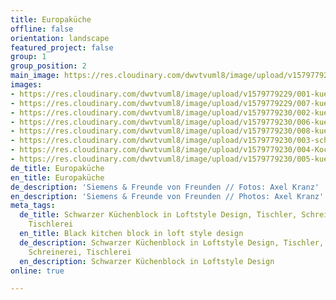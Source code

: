 ```yaml
---
title: Europaküche
offline: false
orientation: landscape
featured_project: false
group: 1
group_position: 2
main_image: https://res.cloudinary.com/dwvtvuml8/image/upload/v1579779230/003-schrank-kueche_Loft-schwarz_hbc1lt.jpg
images:
- https://res.cloudinary.com/dwvtvuml8/image/upload/v1579779229/001-kueche_Loft-schwarz-bar_y3ra7d.jpg
- https://res.cloudinary.com/dwvtvuml8/image/upload/v1579779229/007-kueche_Loft-schwarz-ecke-detail_mv9fk1.jpg
- https://res.cloudinary.com/dwvtvuml8/image/upload/v1579779230/002-kueche_Loft-schwarz-L-foermig_m43iej.jpg
- https://res.cloudinary.com/dwvtvuml8/image/upload/v1579779230/006-kueche_Loft-schwarz-schublade_yb2xqu.jpg
- https://res.cloudinary.com/dwvtvuml8/image/upload/v1579779230/008-kueche_Loft-schwarz-messing-kupfer_vcycoc.jpg
- https://res.cloudinary.com/dwvtvuml8/image/upload/v1579779230/003-schrank-kueche_Loft-schwarz_hbc1lt.jpg
- https://res.cloudinary.com/dwvtvuml8/image/upload/v1579779230/004-Kochinsel-kueche_Loft-schwarz_nnylqk.jpg
- https://res.cloudinary.com/dwvtvuml8/image/upload/v1579779230/005-kueche_Loft-schwarz-regal_pwijcm.jpg
de_title: Europaküche
en_title: Europaküche
de_description: 'Siemens & Freunde von Freunden // Fotos: Axel Kranz'
en_description: 'Siemens & Freunde von Freunden // Photos: Axel Kranz'
meta_tags:
  de_title: Schwarzer Küchenblock in Loftstyle Design, Tischler, Schreiner, Schreinerei,
    Tischlerei
  en_title: Black kitchen block in loft style design
  de_description: Schwarzer Küchenblock in Loftstyle Design, Tischler, Schreiner,
    Schreinerei, Tischlerei
  en_description: Schwarzer Küchenblock in Loftstyle Design
online: true

---
```

